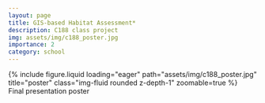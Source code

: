 ```yaml
---
layout: page
title: GIS-based Habitat Assessment*
description: C188 class project
img: assets/img/c188_poster.jpg
importance: 2
category: school
---
```


<div class="row">
    <div class="col-sm mt-3 mt-md-0">
        {% include figure.liquid loading="eager" path="assets/img/c188_poster.jpg" title="poster" class="img-fluid rounded z-depth-1" zoomable=true %}
    </div>
</div>
<div class="caption">
    Final presentation poster
</div>